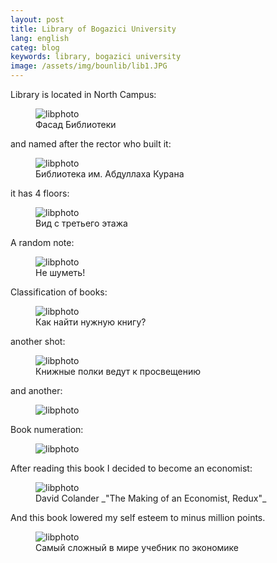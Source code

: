 ```yaml
---
layout: post
title: Library of Bogazici University
lang: english
categ: blog
keywords: library, bogazici university
image: /assets/img/bounlib/lib1.JPG
---
```


Library is located in North Campus:
<figure class="blog">
	<img src="/assets/img/bounlib/lib1.JPG" alt="libphoto">
	<figcaption>Фасад Библиотеки</figcaption>
</figure>

and named after the rector who built it:
<figure class="blog">
	<img src="/assets/img/bounlib/lib2.JPG" alt="libphoto">
	<figcaption>Библиотека им. Абдуллаха Курана</figcaption>
</figure>

it has 4 floors:

<figure class="blog">
	<img src="/assets/img/bounlib/lib3.JPG" alt="libphoto">
	<figcaption>Вид с третьего этажа</figcaption>
</figure>

A random note:

<figure class="blog">
	<img src="/assets/img/bounlib/lib4.JPG" alt="libphoto">
	<figcaption>Не шуметь!</figcaption>
</figure>

Classification of books:

<figure class="blog">
	<img src="/assets/img/bounlib/lib5.JPG" alt="libphoto">
	<figcaption>Как найти нужную книгу?</figcaption>
</figure>

another shot:

<figure class="blog">
	<img src="/assets/img/bounlib/lib6.JPG" alt="libphoto">
	<figcaption>Книжные полки ведут к просвещению</figcaption>
</figure>

and another:

<figure class="blog">
	<img src="/assets/img/bounlib/lib7.JPG" alt="libphoto">
</figure>

Book numeration:

<figure class="blog">
	<img src="/assets/img/bounlib/lib8.JPG" alt="libphoto">
</figure>

After reading this book I decided to become an economist:

<figure class="blog">
	<img src="/assets/img/bounlib/colander.JPG" alt="libphoto">
	<figcaption>David Colander _"The Making of an Economist, Redux"_</figcaption>
</figure>

And this book lowered my self esteem to minus million points.

<figure class="blog">
	<img src="/assets/img/bounlib/stokey.JPG" alt="libphoto">
	<figcaption>Самый сложный в мире учебник по экономике</figcaption>
</figure>
